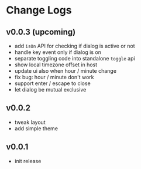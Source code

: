 # Change Logs

## v0.0.3 (upcoming)

 - add `isOn` API for checking if dialog is active or not
 - handle key event only if dialog is on
 - separate toggling code into standalone `toggle` api
 - show local timezone offset in host
 - update ui also when hour / minute change
 - fix bug: hour / minute don't work
 - support enter / escape to close
 - let dialog be mutual exclusive

## v0.0.2

 - tweak layout
 - add simple theme


## v0.0.1

 - init release
